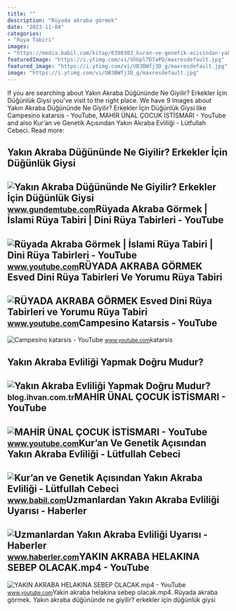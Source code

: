 ```yaml
---
title: ""
description: "Rüyada akraba görmek"
date: "2023-11-04"
categories:
- "Ruya Tabiri"
images:
- "https://media.babil.com/kitap/0390303_kuran-ve-genetik-acisindan-yakin-akraba-evliligi_320_43058.jpeg"
featuredImage: "https://i.ytimg.com/vi/ShUpl7D7aPQ/maxresdefault.jpg"
featured_image: "https://i.ytimg.com/vi/UB3BWfj3D_g/maxresdefault.jpg"
image: "https://i.ytimg.com/vi/UB3BWfj3D_g/maxresdefault.jpg"
---
```


If you are searching about Yakın Akraba Düğününde Ne Giyilir? Erkekler İçin Düğünlük Giysi you've visit to the right place. We have 9 Images about Yakın Akraba Düğününde Ne Giyilir? Erkekler İçin Düğünlük Giysi like Campesino katarsis - YouTube, MAHİR ÜNAL ÇOCUK İSTİSMARI - YouTube and also Kur’an ve Genetik Açısından Yakın Akraba Evliliği - Lütfullah Cebeci. Read more:

Yakın Akraba Düğününde Ne Giyilir? Erkekler İçin Düğünlük Giysi
---------------------------------------------------------------

 ![Yakın Akraba Düğününde Ne Giyilir? Erkekler İçin Düğünlük Giysi](https://www.gundemtube.com/wp-content/uploads/2023/11/yakin-akraba-dugununde-ne-giyilir-erkekler-icin-dugunluk-giysi-teklifleri-SuxrllF6-800x440.jpg) <small>www.gundemtube.com</small>Rüyada Akraba Görmek | İslami Rüya Tabiri | Dini Rüya Tabirleri - YouTube
-------------------------------------------------------------------------

 ![Rüyada Akraba Görmek | İslami Rüya Tabiri | Dini Rüya Tabirleri - YouTube](https://i.ytimg.com/vi/UB3BWfj3D_g/maxresdefault.jpg) <small>www.youtube.com</small>RÜYADA AKRABA GÖRMEK Esved Dini Rüya Tabirleri Ve Yorumu Rüya Tabiri
--------------------------------------------------------------------

 ![RÜYADA AKRABA GÖRMEK Esved Dini Rüya Tabirleri ve Yorumu Rüya Tabiri](https://i.ytimg.com/vi/2EGdZOODDfE/maxresdefault.jpg?sqp=-oaymwEmCIAKENAF8quKqQMa8AEB-AHUBoAC4AOKAgwIABABGGUgUyhNMA8=&rs=AOn4CLDiYDB9yKnczBJFZJXsz_FRq4FdIw) <small>www.youtube.com</small>Campesino Katarsis - YouTube
----------------------------

 ![Campesino katarsis - YouTube](https://i.ytimg.com/vi/ShUpl7D7aPQ/maxresdefault.jpg) <small>www.youtube.com</small>katarsis

Yakın Akraba Evliliği Yapmak Doğru Mudur?
-----------------------------------------

 ![Yakın Akraba Evliliği Yapmak Doğru Mudur?](https://blog.ihvan.com.tr/wp-content/uploads/2015/02/yakin-akraba-evliligi-yapmak-dogru-mudur-660x467.jpg) <small>blog.ihvan.com.tr</small>MAHİR ÜNAL ÇOCUK İSTİSMARI - YouTube
------------------------------------

 ![MAHİR ÜNAL ÇOCUK İSTİSMARI - YouTube](https://i.ytimg.com/vi/VwLJNb9dAmA/maxresdefault.jpg) <small>www.youtube.com</small>Kur’an Ve Genetik Açısından Yakın Akraba Evliliği - Lütfullah Cebeci
--------------------------------------------------------------------

 ![Kur’an ve Genetik Açısından Yakın Akraba Evliliği - Lütfullah Cebeci](https://media.babil.com/kitap/0390303_kuran-ve-genetik-acisindan-yakin-akraba-evliligi_320_43058.jpeg) <small>www.babil.com</small>Uzmanlardan Yakın Akraba Evliliği Uyarısı - Haberler
----------------------------------------------------

 ![Uzmanlardan Yakın Akraba Evliliği Uyarısı - Haberler](https://i.hbrcdn.com/haber/2014/02/05/uzmanlardan-yakin-akraba-evliligi-uyarisi-5630249_amp.jpg) <small>www.haberler.com</small>YAKIN AKRABA HELAKINA SEBEP OLACAK.mp4 - YouTube
------------------------------------------------

 ![YAKIN AKRABA HELAKINA SEBEP OLACAK.mp4 - YouTube](https://i.ytimg.com/vi/RjDdgHMnd3s/hqdefault.jpg) <small>www.youtube.com</small>Yakin akraba helakina sebep olacak.mp4. Rüyada akraba görmek. Yakın akraba düğününde ne giyilir? erkekler i̇çin düğünlük giysi
